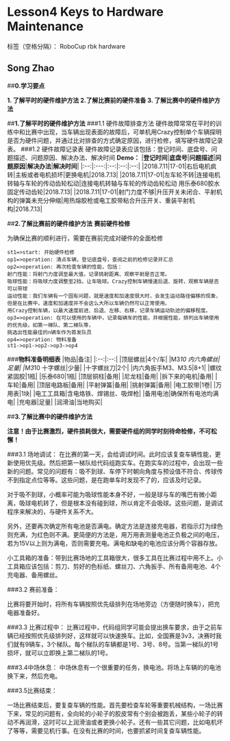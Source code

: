 ﻿# Lesson4 Keys to Hardware Maintenance
标签（空格分隔）： RoboCup rbk hardware

Song Zhao
---

##**0.学习要点**

 **1. 了解平时的硬件维护方法
 2.了解比赛前的硬件准备
 3. 了解比赛中的硬件维护方法**

##**1.了解平时的硬件维护方法**
###1.1 硬件故障排查方法
硬件故障常常在平时的训练中和比赛中出现，当车辆出现表面的故障后，可单机用Crazy控制单个车辆探明是否为硬件问题，并通过比对排查的方式确定原因，进行检修，填写硬件故障记录表。
###1.2 硬件故障记录表
硬件故障记录表应该包括：登记时间、底盘号、问题描述、问题原因、解决办法、解决时间
**Demo：**
|**登记时间**|**底盘号**|**问题描述**|**问题原因**|**解决办法**|**解决时间**|
|:--:|:---:|:--:|:--:|:--:|
|2018.7.11|17-01|右后电机疯转|主板或者电机损坏|更换电机|2018.7.13|
|2018.7.11|17-01|左车轮不转|连接电机转轴与车轮的传动齿轮松动|连接电机转轴与车轮的传动齿轮松动	用乐泰680胶水固定传动齿轮|2018.7.13|
|2018.7.11|17-01|射门力度不够|升压开关未闭合、平射机构的弹簧未充分伸缩|用热熔胶枪或电工胶带粘合升压开关、重装平射机构|2018.7.13|

##**2.了解比赛前的硬件维护方法**
**赛前硬件检修**

为确保比赛的顺利进行，需要在赛前完成对硬件的全面检修
```flow
st1=>start: 开始硬件检修
op1=>operation: 清点车辆，登记底盘号，查阅之前的检修记录并汇总
op2=>operation: 再次检查车辆的性能，包括：
射门性能：将射门力度调至最大值，记录挑射距离、观察平射是否正常。
吸球性能：将吸球力度调整至2挡，让车吸球。Crazy控制车辆慢速后退、旋转，观察车辆是否可以带球
运动性能：我们车辆有一个固有问题，就是速度和加速度很大时，会发生运动路径偏移的现象，
但是在比赛中，速度和加速度并不会这么大所以车辆仍然可以正常使用。
用Crazy控制车辆，以最大速度前进、后退、左移、右移，记录车辆运动轨迹的偏移程度。
op3=>operation: 在可以使用的车辆中，记录每辆车的性能，并根据性能，排列出车辆使用的优先级，如第一梯队、第二梯队等，
挑选出性能最佳的n辆车作为首发队员
op4=>operation: 物料准备
st1->op1->op2->op3->op4
```
###**物料准备明细表**
|物品|备注|
|:--:|:--:|
|顶层螺丝|4个/车|
|M3*10 内六角螺丝|足量|
|M3*10 十字螺丝|少量|
|十字螺丝刀|2个|
|内六角扳手M3、M3.5|8+1|
|螺纹紧固胶|1瓶|
|乐泰680|1瓶|
|顶层铜柱|备用|
|尼龙柱|备用|
|拆下来的电机|备用|
|车轮|备用|
|顶层电路板|备用|
|平射弹簧|备用|
|挑射弹簧|备用|
|电工胶带|1卷|
|万用表|1块|
|电工工具箱|含电烙铁、焊锡丝、吸焊枪|
|备用电池|确保所有电池均满电|
|充电器|足量|
|润滑油|当地购买|

##**3.了解比赛中的硬件维护方法**

**注意！由于比赛激烈，硬件损耗很大，需要硬件组的同学时刻待命检修，不可松懈！**

###3.1 场地调试：
在比赛的第一天，会给调试时间。此时应该复查车辆性能，更新使用优先级。然后把第一梯队给代码组跑实车。在跑实车的过程中，会出现一些新的问题。常见的问题有：吸不到球、车停下时朝向角度与预设值不符合、传球传不到指定点位等等。这些问题，是在跑单车时发现不了的，应该及时记录。

对于吸不到球，小概率可能为吸球性能本身不好，一般是球与车的嘴巴有微小距离，吸球电机转了，但是根本没有碰到球，所以肯定不会吸球。这些问题，是调试程序来解决的，与硬件关系不大。

另外，还要再次确定所有电池是否满电。确定方法是连接充电器，若指示灯为绿色则充满，为红色则不满。更简便的方法是，用万用表测量电池正负极之间的电压，若为15V以上则为满电，否则需要充电。满电和缺电的电池应该分两个容器存放。

小工具箱的准备：带到比赛场地的工具箱很大，很多工具在比赛过程中用不上。小工具箱应该包括：剪刀、剪好的色标纸、螺丝刀、六角扳手、所有备用电池、4个充电器、备用螺丝。

###3.2 赛前准备：

比赛将要开始时，将所有车辆按照优先级排列在场地旁边（方便随时换车），把充电器准备好。

###3.3 比赛过程中：
比赛过程中，代码组同学可能会提出换车要求，由于之前车辆已经按照优先级排列好，这样就可以快速换车。比如，全国赛是3v3，决赛时我们就有9辆车，3个梯队。每个梯队的车辆都是1号、3号、8号。当第一梯队的1号损坏，就可以立即换上第二梯队的1号。

###3.4中场休息：
中场休息有一个很重要的任务，换电池。将场上车辆的的电池换下来，然后充电。

###3.5比赛结束：

一场比赛结束后，要复查车辆的性能。首先要检查车轮等重要机械结构，一场比赛下来，常见的问题有，全向轮的小轮子的胶皮常有个别会被跑丢，某些小轮子的转动不再润滑，这时可以上润滑油或者更换小轮子。还有一些其它问题，比如电机坏了等等，需要见机行事。在没有比赛的时间，也要抓紧时间复查车辆性能。



